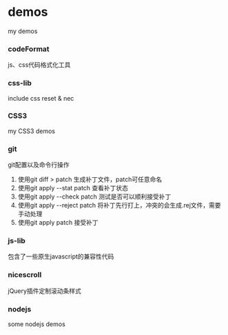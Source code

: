 # demos

my demos

### codeFormat

js、css代码格式化工具

### css-lib

include css reset & nec

### CSS3

my CSS3 demos

### git

git配置以及命令行操作

1. 使用git diff > patch 生成补丁文件，patch可任意命名
2. 使用git apply --stat patch 查看补丁状态
3. 使用git apply --check patch 测试是否可以顺利接受补丁
4. 使用git apply --reject patch 将补丁先行打上，冲突的会生成.rej文件，需要手动处理
5. 使用git apply patch 接受补丁

### js-lib

包含了一些原生javascript的兼容性代码

### nicescroll

jQuery插件定制滚动条样式

### nodejs

some nodejs demos



